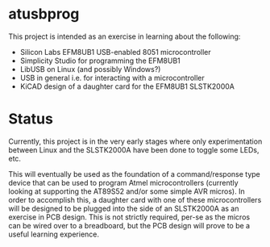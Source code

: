 # atusbprog

This project is intended as an exercise in learning about the following:

- Silicon Labs EFM8UB1 USB-enabled 8051 microcontroller
- Simplicity Studio for programming the EFM8UB1
- LibUSB on Linux (and possibly Windows?)
- USB in general i.e. for interacting with a microcontroller
- KiCAD design of a daughter card for the EFM8UB1 SLSTK2000A 

# Status

Currently, this project is in the very early stages where only experimentation between Linux and the SLSTK2000A have been done to toggle some LEDs, etc.

This will eventually be used as the foundation of a command/response type device that can be used to program Atmel microcontrollers (currently looking at supporting the AT89S52 and/or some simple AVR micros). In order to accomplish this, a daughter card with one of these microcontrollers will be designed to be plugged into the side of an SLSTK2000A as an exercise in PCB design. This is not strictly required, per-se as the micros can be wired over to a breadboard, but the PCB design will prove to be a useful learning experience.
